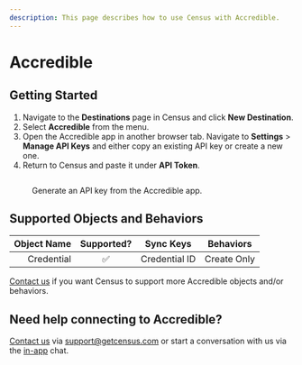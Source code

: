 ```yaml
---
description: This page describes how to use Census with Accredible.
---
```


# Accredible

## Getting Started

1. Navigate to the **Destinations** page in Census and click **New Destination**.
2. Select **Accredible** from the menu.
3. Open the Accredible app in another browser tab. Navigate to **Settings** > **Manage API Keys** and either copy an existing API key or create a new one.
4. Return to Census and paste it under **API Token**.

<figure><img src="../.gitbook/assets/accredible.png" alt=""><figcaption><p>Generate an API key from the Accredible app.</p></figcaption></figure>

## Supported Objects and Behaviors

| **Object Name** | **Supported?** | **Sync Keys**  | **Behaviors** |
| --------------: | :------------: | ---------------- | --------------|
| Credential | ✅ | Credential ID | Create Only |

[Contact us](mailto:support@getcensus.com) if you want Census to support more Accredible objects and/or behaviors.

## Need help connecting to Accredible?

[Contact us](mailto:support@getcensus.com) via support@getcensus.com or start a conversation with us via the [in-app](https://app.getcensus.com) chat.
